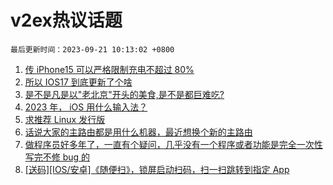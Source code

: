 # v2ex热议话题

`最后更新时间：2023-09-21 10:13:02 +0800`

1. [传 iPhone15 可以严格限制充电不超过 80%](https://www.v2ex.com/t/975452)
1. [所以 IOS17 到底更新了个啥](https://www.v2ex.com/t/975449)
1. [是不是凡是以"老北京"开头的美食,是不是都巨难吃?](https://www.v2ex.com/t/975557)
1. [2023 年， iOS 用什么输入法？](https://www.v2ex.com/t/975510)
1. [求推荐 Linux 发行版](https://www.v2ex.com/t/975515)
1. [话说大家的主路由都是用什么机器，最近想换个新的主路由](https://www.v2ex.com/t/975478)
1. [做程序员好多年了，一直有个疑问，几乎没有一个程序或者功能是完全一次性写完不修 bug 的](https://www.v2ex.com/t/975722)
1. [[送码][IOS/安卓]《随便扫》，锁屏启动扫码，扫一扫跳转到指定 App](https://www.v2ex.com/t/975667)

